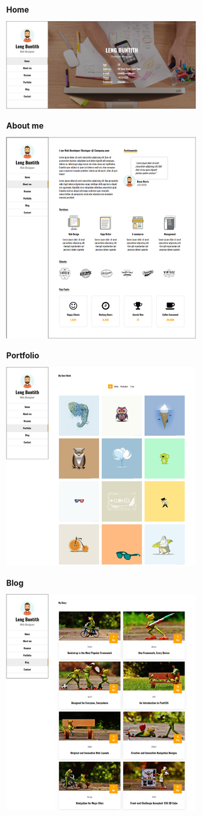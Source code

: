 <h2> Home </h2>
<img src="/assets/result/homw.png">

<h2 style="margin-top: 30px"> About me </h2>
<img src="/assets/result/about-me.png">

<h2 style="margin-top: 30px"> Portfolio </h2>
<img src="/assets/result/portfolio.png">

<h2 style="margin-top: 30px"> Blog </h2>
<img src="/assets/result/blog.png">